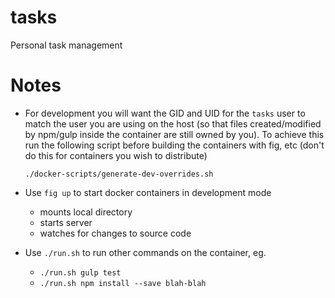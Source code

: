 tasks
=====

Personal task management

Notes
=====

- For development you will want the GID and UID for the `tasks` user to match the user you are using on the host (so that files created/modified by npm/gulp inside the container are still owned by you). To achieve this run the following script before building the containers with fig, etc (don't do this for containers you wish to distribute)

    ```
    ./docker-scripts/generate-dev-overrides.sh
    ```

- Use `fig up` to start docker containers in development mode
  - mounts local directory
  - starts server
  - watches for changes to source code
- Use `./run.sh` to run other commands on the container, eg.
  - `./run.sh gulp test`
  - `./run.sh npm install --save blah-blah`
